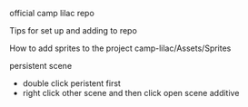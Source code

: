 official camp lilac repo

Tips for set up and adding to repo

How to add sprites to the project 
camp-lilac/Assets/Sprites

persistent scene
 - double click peristent first
 - right click other scene and then click open scene additive



